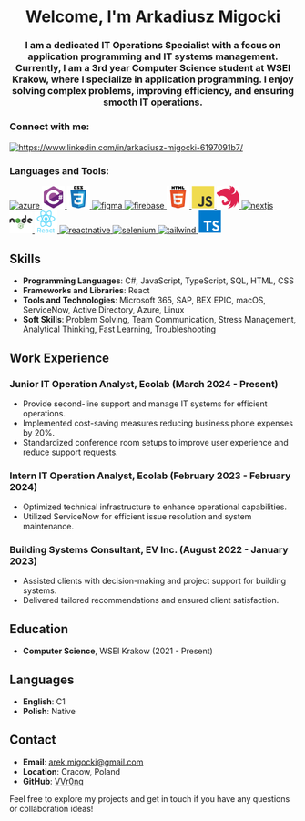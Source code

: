 <h1 align="center">Welcome, I'm Arkadiusz Migocki</h1>
<h3 align="center">I am a dedicated IT Operations Specialist with a focus on application programming and IT systems management. Currently, I am a 3rd year Computer Science student at WSEI Krakow, where I specialize in application programming. I enjoy solving complex problems, improving efficiency, and ensuring smooth IT operations.</h3>

<h3 align="left">Connect with me:</h3>
<p align="left">
<a href="https://linkedin.com/in/https://www.linkedin.com/in/arkadiusz-migocki-6197091b7/" target="blank"><img align="center" src="https://raw.githubusercontent.com/rahuldkjain/github-profile-readme-generator/master/src/images/icons/Social/linked-in-alt.svg" alt="https://www.linkedin.com/in/arkadiusz-migocki-6197091b7/" height="30" width="40" /></a>
</p>

<h3 align="left">Languages and Tools:</h3>
<p align="left"> <a href="https://azure.microsoft.com/en-in/" target="_blank" rel="noreferrer"> <img src="https://www.vectorlogo.zone/logos/microsoft_azure/microsoft_azure-icon.svg" alt="azure" width="40" height="40"/> </a> <a href="https://www.w3schools.com/cs/" target="_blank" rel="noreferrer"> <img src="https://raw.githubusercontent.com/devicons/devicon/master/icons/csharp/csharp-original.svg" alt="csharp" width="40" height="40"/> </a> <a href="https://www.w3schools.com/css/" target="_blank" rel="noreferrer"> <img src="https://raw.githubusercontent.com/devicons/devicon/master/icons/css3/css3-original-wordmark.svg" alt="css3" width="40" height="40"/> </a> <a href="https://www.figma.com/" target="_blank" rel="noreferrer"> <img src="https://www.vectorlogo.zone/logos/figma/figma-icon.svg" alt="figma" width="40" height="40"/> </a> <a href="https://firebase.google.com/" target="_blank" rel="noreferrer"> <img src="https://www.vectorlogo.zone/logos/firebase/firebase-icon.svg" alt="firebase" width="40" height="40"/> </a> <a href="https://www.w3.org/html/" target="_blank" rel="noreferrer"> <img src="https://raw.githubusercontent.com/devicons/devicon/master/icons/html5/html5-original-wordmark.svg" alt="html5" width="40" height="40"/> </a> <a href="https://developer.mozilla.org/en-US/docs/Web/JavaScript" target="_blank" rel="noreferrer"> <img src="https://raw.githubusercontent.com/devicons/devicon/master/icons/javascript/javascript-original.svg" alt="javascript" width="40" height="40"/> </a> <a href="https://nestjs.com/" target="_blank" rel="noreferrer"> <img src="https://raw.githubusercontent.com/devicons/devicon/master/icons/nestjs/nestjs-plain.svg" alt="nestjs" width="40" height="40"/> </a> <a href="https://nextjs.org/" target="_blank" rel="noreferrer"> <img src="https://cdn.worldvectorlogo.com/logos/nextjs-2.svg" alt="nextjs" width="40" height="40"/> </a> <a href="https://nodejs.org" target="_blank" rel="noreferrer"> <img src="https://raw.githubusercontent.com/devicons/devicon/master/icons/nodejs/nodejs-original-wordmark.svg" alt="nodejs" width="40" height="40"/> </a> <a href="https://reactjs.org/" target="_blank" rel="noreferrer"> <img src="https://raw.githubusercontent.com/devicons/devicon/master/icons/react/react-original-wordmark.svg" alt="react" width="40" height="40"/> </a> <a href="https://reactnative.dev/" target="_blank" rel="noreferrer"> <img src="https://reactnative.dev/img/header_logo.svg" alt="reactnative" width="40" height="40"/> </a> <a href="https://www.selenium.dev" target="_blank" rel="noreferrer"> <img src="https://raw.githubusercontent.com/detain/svg-logos/780f25886640cef088af994181646db2f6b1a3f8/svg/selenium-logo.svg" alt="selenium" width="40" height="40"/> </a> <a href="https://tailwindcss.com/" target="_blank" rel="noreferrer"> <img src="https://www.vectorlogo.zone/logos/tailwindcss/tailwindcss-icon.svg" alt="tailwind" width="40" height="40"/> </a> <a href="https://www.typescriptlang.org/" target="_blank" rel="noreferrer"> <img src="https://raw.githubusercontent.com/devicons/devicon/master/icons/typescript/typescript-original.svg" alt="typescript" width="40" height="40"/> </a> </p>

## Skills

- **Programming Languages**: C#, JavaScript, TypeScript, SQL, HTML, CSS
- **Frameworks and Libraries**: React
- **Tools and Technologies**: Microsoft 365, SAP, BEX EPIC, macOS, ServiceNow, Active Directory, Azure, Linux
- **Soft Skills**: Problem Solving, Team Communication, Stress Management, Analytical Thinking, Fast Learning, Troubleshooting

## Work Experience

### Junior IT Operation Analyst, Ecolab (March 2024 - Present)
- Provide second-line support and manage IT systems for efficient operations.
- Implemented cost-saving measures reducing business phone expenses by 20%.
- Standardized conference room setups to improve user experience and reduce support requests.

### Intern IT Operation Analyst, Ecolab (February 2023 - February 2024)
- Optimized technical infrastructure to enhance operational capabilities.
- Utilized ServiceNow for efficient issue resolution and system maintenance.

### Building Systems Consultant, EV Inc. (August 2022 - January 2023)
- Assisted clients with decision-making and project support for building systems.
- Delivered tailored recommendations and ensured client satisfaction.

## Education

- **Computer Science**, WSEI Krakow (2021 - Present)

## Languages

- **English**: C1
- **Polish**: Native

## Contact

- **Email**: [arek.migocki@gmail.com](mailto:arek.migocki@gmail.com)
- **Location**: Cracow, Poland
- **GitHub**: [VVr0nq](https://github.com/VVr0nq)

Feel free to explore my projects and get in touch if you have any questions or collaboration ideas!
